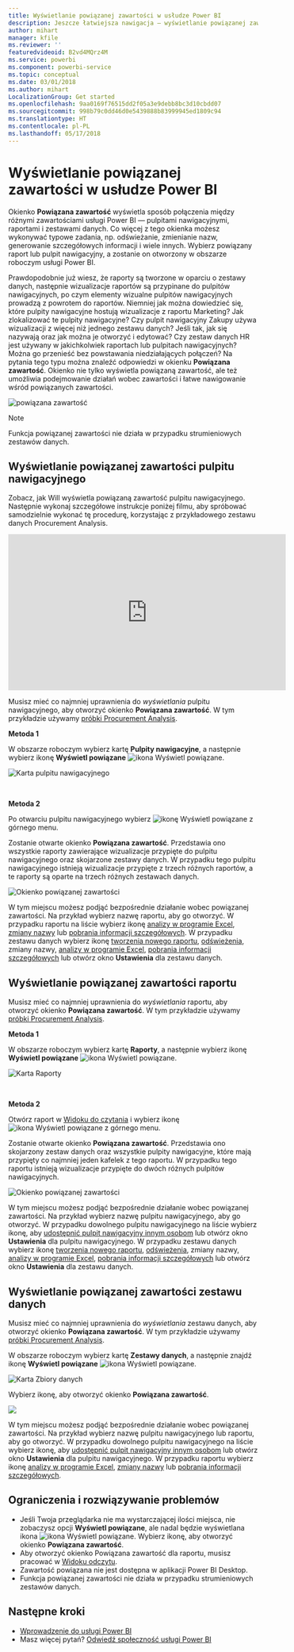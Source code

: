 ```yaml
---
title: Wyświetlanie powiązanej zawartości w usłudze Power BI
description: Jeszcze łatwiejsza nawigacja — wyświetlanie powiązanej zawartości w pulpitach nawigacyjnych, raportach i zestawach danych
author: mihart
manager: kfile
ms.reviewer: ''
featuredvideoid: B2vd4MQrz4M
ms.service: powerbi
ms.component: powerbi-service
ms.topic: conceptual
ms.date: 03/01/2018
ms.author: mihart
LocalizationGroup: Get started
ms.openlocfilehash: 9aa0169f76515dd2f05a3e9debb8bc3d10cbdd07
ms.sourcegitcommit: 998b79c0dd46d0e5439888b83999945ed1809c94
ms.translationtype: HT
ms.contentlocale: pl-PL
ms.lasthandoff: 05/17/2018
---
```

# <a name="view-related-content-in-power-bi-service"></a>Wyświetlanie powiązanej zawartości w usłudze Power BI
Okienko **Powiązana zawartość** wyświetla sposób połączenia między różnymi zawartościami usługi Power BI — pulpitami nawigacyjnymi, raportami i zestawami danych.  Co więcej z tego okienka możesz wykonywać typowe zadania, np. odświeżanie, zmienianie nazw, generowanie szczegółowych informacji i wiele innych. Wybierz powiązany raport lub pulpit nawigacyjny, a zostanie on otworzony w obszarze roboczym usługi Power BI.   

Prawdopodobnie już wiesz, że raporty są tworzone w oparciu o zestawy danych, następnie wizualizacje raportów są przypinane do pulpitów nawigacyjnych, po czym elementy wizualne pulpitów nawigacyjnych prowadzą z powrotem do raportów. Niemniej jak można dowiedzieć się, które pulpity nawigacyjne hostują wizualizacje z raportu Marketing? Jak zlokalizować te pulpity nawigacyjne? Czy pulpit nawigacyjny Zakupy używa wizualizacji z więcej niż jednego zestawu danych? Jeśli tak, jak się nazywają oraz jak można je otworzyć i edytować? Czy zestaw danych HR jest używany w jakichkolwiek raportach lub pulpitach nawigacyjnych? Można go przenieść bez powstawania niedziałających połączeń? Na pytania tego typu można znaleźć odpowiedzi w okienku **Powiązana zawartość**.  Okienko nie tylko wyświetla powiązaną zawartość, ale też umożliwia podejmowanie działań wobec zawartości i łatwe nawigowanie wśród powiązanych zawartości.

![powiązana zawartość](media/service-related-content/power-bi-view-related-dashboard-new.png)

> [!NOTE]
> Funkcja powiązanej zawartości nie działa w przypadku strumieniowych zestawów danych.
> 
> 

## <a name="view-related-content-for-a-dashboard"></a>Wyświetlanie powiązanej zawartości pulpitu nawigacyjnego
Zobacz, jak Will wyświetla powiązaną zawartość pulpitu nawigacyjnego. Następnie wykonaj szczegółowe instrukcje poniżej filmu, aby spróbować samodzielnie wykonać tę procedurę, korzystając z przykładowego zestawu danych Procurement Analysis.

<iframe width="560" height="315" src="https://www.youtube.com/embed/B2vd4MQrz4M#t=3m05s" frameborder="0" allowfullscreen></iframe>


Musisz mieć co najmniej uprawnienia do *wyświetlania* pulpitu nawigacyjnego, aby otworzyć okienko **Powiązana zawartość**. W tym przykładzie używamy [próbki Procurement Analysis](sample-procurement.md).

**Metoda 1**

W obszarze roboczym wybierz kartę **Pulpity nawigacyjne**, a następnie wybierz ikonę **Wyświetl powiązane** ![ikona Wyświetl powiązane](media/service-related-content/power-bi-view-related-icon-new.png).

![Karta pulpitu nawigacyjnego](media/service-related-content/power-bi-view-related-dash-newer.png)

<br>

**Metoda 2**

Po otwarciu pulpitu nawigacyjnego wybierz   ![ikonę Wyświetl powiązane](media/service-related-content/power-bi-view-related-new.png) z górnego menu.

Zostanie otwarte okienko **Powiązana zawartość**. Przedstawia ono wszystkie raporty zawierające wizualizacje przypięte do pulpitu nawigacyjnego oraz skojarzone zestawy danych. W przypadku tego pulpitu nawigacyjnego istnieją wizualizacje przypięte z trzech różnych raportów, a te raporty są oparte na trzech różnych zestawach danych.

![Okienko powiązanej zawartości](media/service-related-content/power-bi-view-related-dashboard-new.png)

W tym miejscu możesz podjąć bezpośrednie działanie wobec powiązanej zawartości.  Na przykład wybierz nazwę raportu, aby go otworzyć.  W przypadku raportu na liście wybierz ikonę [analizy w programie Excel](service-analyze-in-excel.md), [zmiany nazwy](service-rename.md) lub [pobrania informacji szczegółowych](service-insights.md). W przypadku zestawu danych wybierz ikonę [tworzenia nowego raportu](service-report-create-new.md), [odświeżenia](refresh-data.md), zmiany nazwy, [analizy w programie Excel](service-analyze-in-excel.md), [pobrania informacji szczegółowych](service-insights.md) lub otwórz okno **Ustawienia** dla zestawu danych.  

## <a name="view-related-content-for-a-report"></a>Wyświetlanie powiązanej zawartości raportu
Musisz mieć co najmniej uprawnienia do *wyświetlania* raportu, aby otworzyć okienko **Powiązana zawartość**. W tym przykładzie używamy [próbki Procurement Analysis](sample-procurement.md).

**Metoda 1**

W obszarze roboczym wybierz kartę **Raporty**, a następnie wybierz ikonę **Wyświetl powiązane** ![ikona Wyświetl powiązane](media/service-related-content/power-bi-view-related-icon-new.png).

![Karta Raporty](media/service-related-content/power-bi-view-related-report-newer.png)

<br>

**Metoda 2**

Otwórz raport w [Widoku do czytania](service-reading-view-and-editing-view.md) i wybierz ikonę ![ikona Wyświetl powiązane](media/service-related-content/power-bi-view-related-new.png) z górnego menu.

Zostanie otwarte okienko **Powiązana zawartość**. Przedstawia ono skojarzony zestaw danych oraz wszystkie pulpity nawigacyjne, które mają przypięty co najmniej jeden kafelek z tego raportu. W przypadku tego raportu istnieją wizualizacje przypięte do dwóch różnych pulpitów nawigacyjnych.

![Okienko powiązanej zawartości](media/service-related-content/power-bi-view-related-report.png)

W tym miejscu możesz podjąć bezpośrednie działanie wobec powiązanej zawartości.  Na przykład wybierz nazwę pulpitu nawigacyjnego, aby go otworzyć.  W przypadku dowolnego pulpitu nawigacyjnego na liście wybierz ikonę, aby [udostępnić pulpit nawigacyjny innym osobom](service-share-dashboards.md) lub otwórz okno **Ustawienia** dla pulpitu nawigacyjnego. W przypadku zestawu danych wybierz ikonę [tworzenia nowego raportu](service-report-create-new.md), [odświeżenia](refresh-data.md), zmiany nazwy, [analizy w programie Excel](service-analyze-in-excel.md), [pobrania informacji szczegółowych](service-insights.md) lub otwórz okno **Ustawienia** dla zestawu danych.  

## <a name="view-related-content-for-a-dataset"></a>Wyświetlanie powiązanej zawartości zestawu danych
Musisz mieć co najmniej uprawnienia do *wyświetlania* zestawu danych, aby otworzyć okienko **Powiązana zawartość**. W tym przykładzie używamy [próbki Procurement Analysis](sample-procurement.md).

W obszarze roboczym wybierz kartę **Zestawy danych**, a następnie znajdź ikonę **Wyświetl powiązane** ![ikona Wyświetl powiązane](media/service-related-content/power-bi-view-related-icon-new.png).

![Karta Zbiory danych](media/service-related-content/power-bi-view-related-dataset-newer.png)

Wybierz ikonę, aby otworzyć okienko **Powiązana zawartość**.

![](media/service-related-content/power-bi-datasets.png)

W tym miejscu możesz podjąć bezpośrednie działanie wobec powiązanej zawartości.  Na przykład wybierz nazwę pulpitu nawigacyjnego lub raportu, aby go otworzyć.  W przypadku dowolnego pulpitu nawigacyjnego na liście wybierz ikonę, aby [udostępnić pulpit nawigacyjny innym osobom](service-share-dashboards.md) lub otwórz okno **Ustawienia** dla pulpitu nawigacyjnego. W przypadku raportu wybierz ikonę [analizy w programie Excel](service-analyze-in-excel.md), [zmiany nazwy](service-rename.md) lub [pobrania informacji szczegółowych](service-insights.md).  

## <a name="limitations-and-troubleshooting"></a>Ograniczenia i rozwiązywanie problemów
* Jeśli Twoja przeglądarka nie ma wystarczającej ilości miejsca, nie zobaczysz opcji **Wyświetl powiązane**, ale nadal będzie wyświetlana ikona ![ikona Wyświetl powiązane](media/service-related-content/power-bi-view-related-icon-new.png). Wybierz ikonę, aby otworzyć okienko **Powiązana zawartość**.
* Aby otworzyć okienko Powiązana zawartość dla raportu, musisz pracować w [Widoku odczytu](service-reading-view-and-editing-view.md).
* Zawartość powiązana nie jest dostępna w aplikacji Power BI Desktop.
* Funkcja powiązanej zawartości nie działa w przypadku strumieniowych zestawów danych.

## <a name="next-steps"></a>Następne kroki
* [Wprowadzenie do usługi Power BI](service-get-started.md)
* Masz więcej pytań? [Odwiedź społeczność usługi Power BI](http://community.powerbi.com/)

